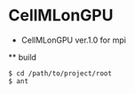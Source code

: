 CellMLonGPU
===========

* CellMLonGPU ver.1.0 for mpi

** build

```
$ cd /path/to/project/root
$ ant
```


